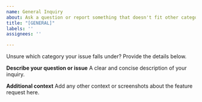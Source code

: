 ```yaml
---
name: General Inquiry
about: Ask a question or report something that doesn't fit other categories.
title: "[GENERAL]"
labels: ''
assignees: ''

---
```


Unsure which category your issue falls under? Provide the details below.

**Describe your question or issue**
A clear and concise description of your inquiry.

**Additional context**
Add any other context or screenshots about the feature request here.
